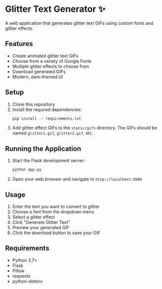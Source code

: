 # Glitter Text Generator ✨

A web application that generates glitter text GIFs using custom fonts and glitter effects.

## Features

- Create animated glitter text GIFs
- Choose from a variety of Google Fonts
- Multiple glitter effects to choose from
- Download generated GIFs
- Modern, dark-themed UI

## Setup

1. Clone this repository
2. Install the required dependencies:
   ```bash
   pip install -r requirements.txt
   ```
3. Add glitter effect GIFs to the `static/gifs` directory. The GIFs should be named `glitter1.gif`, `glitter2.gif`, etc.

## Running the Application

1. Start the Flask development server:
   ```bash
   python app.py
   ```
2. Open your web browser and navigate to `http://localhost:5000`

## Usage

1. Enter the text you want to convert to glitter
2. Choose a font from the dropdown menu
3. Select a glitter effect
4. Click "Generate Glitter Text"
5. Preview your generated GIF
6. Click the download button to save your GIF

## Requirements

- Python 3.7+
- Flask
- Pillow
- requests
- python-dotenv 